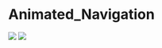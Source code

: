 # Animated_Navigation

![](https://pbs.twimg.com/media/FfDBh4qWAAk2Asd?format=png&name=small)
![](https://pbs.twimg.com/media/FfC450cWQAE48R9?format=png&name=small)
